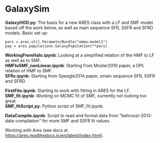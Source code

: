 # GalaxySim

**GalaxyHOD.py**: The basis for a new ARES class with a LF and SMF model based off the work below, as well as main sequence SFR, SSFR and SFRD models.
Basic set up:
```
pars = ares.util.ParameterBundle("emma:model1")
pop = ares.populations.GalaxyPopulation(**pars)
```

**WorkingFromHalo.ipynb**: Looking at a simplified relation of the HMF to LF as well as to SMF.   
**HMFtoSMF_nonLinear.ipynb**: Starting from Moster2010 paper, a DPL relation of HMF to SMF.  
**SFRs.ipynb**: Starting from Speagle2014 paper, smain sequence SFR, SSFR and SFRD.  

**FirstFits.ipynb**: Starting to work with fitting in ARES for the LF.  
**SMF_fit.ipynb**: Working on MCMC fit of SMF, currently not looking too great.  
**SMF_fitScript.py**: Python script of SMF_fit.ipynb.  
 
**DataCompile.ipynb**: Script to read and format data from "behroozi-2013-data-compilation" for more SMF and SSFR lit values.

Working with Ares (see docs at https://ares.readthedocs.io/en/latest/index.html).
